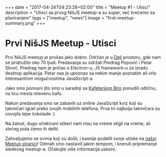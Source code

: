 +++
date = "2017-04-24T04:23:28+02:00"
title = "Meetup #1 - Utisci"
description = "Utisci sa prvog NišJS meetup-a su super, već krećemo sa planiranjem"
tags = ["meetup", "news"]
image = "first-meetup-summary.png"
+++

# Prvi NišJS Meetup - Utisci

Prvi NišJS meetup je prošao jako dobro. Održan je u [Deli](http://deli.rs/) prostoru, gde nam se pridružilo oko 70 ljudi. Predavanja su održali Predrag Popović i Petar Slović. Predrag nam je pričao o Electron-u, JS framework-u za izradu desktop aplikacija. Petar nas je upoznao sa nekim manje poznatim ali vrlo interesantnim mogućnostima JavaScript-a.

Jako smo ponosni što smo u saradnji sa [Kafeterijom Biro](https://www.facebook.com/birokafeterijanis/) ponudili odličnu, na licu mesta mlevenu kafu.

Nakon predavanja smo se zabavili uz online JavaScript kviz koji su takmičari igrali preko svojih mobilnih telefona. Prva tri najbolja takmičara su osvojila lepe čokolade :)

Na žalost, dugo očekivani stikeri nam nisu na vreme stigli na vreme, ali slećeg puta ćemo ih deliti.

Zahvaljujemo se svima koji su došli, i kasnije podelili svoje utiske na [našoj Meetup stranici](https://www.meetup.com/NišJS-Meetup/)! Odmah smo nastavili jakim tempom, i krenuli pripremanje sledećeg meetup-a. Očekujte više informacija uskoro.